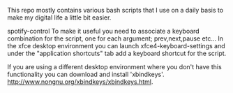 This repo mostly contains various bash scripts that I use on a daily basis to make my digital life a little bit easier.

spotify-control
To make it useful you need to associate a keyboard combination  for the script, one for each argument; prev,next,pause etc... In the xfce desktop environment you can launch xfce4-keyboard-settings and under the "application shortcuts" tab add a keyboard shortcut for the script.

If you are using a different desktop environment where you don't have this functionality you can download and install 'xbindkeys'. http://www.nongnu.org/xbindkeys/xbindkeys.html.
